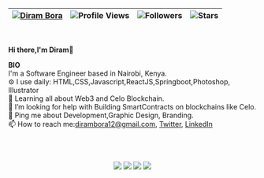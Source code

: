 <div align="center">
 
 | [![Diram Bora](https://img.shields.io/badge/DIRAM-BORA-<COLOR>.svg)](https://shields.io/) | ![Profile Views](https://komarev.com/ghpvc/?username=dirambora&color=green) | ![Followers](https://img.shields.io/github/followers/dirambora) | ![Stars](https://img.shields.io/github/stars/dirambora?label=Profile%20Stars&logo=Profile%20stars&logoColor=g) |
--| --| --| --|
 
</div>

<br />

**Hi there,I'm Diram**👋


**BIO**  
 I'm a Software Engineer based in Nairobi, Kenya.  
⚙️ I use daily: HTML,CSS,Javascript,ReactJS,Springboot,Photoshop, Illustrator  
🌱 Learning all about Web3 and Celo Blockchain.  
🤔 I’m looking for help with Building SmartContracts on blockchains like Celo.  
💬 Ping me about Development,Graphic Design, Branding.  
📫 How to reach me:dirambora12@gmail.com,&nbsp;[Twitter](https://mobile.twitter.com/diram_b), [LinkedIn](https://www.linkedin.com/in/diram-b-guyo-8bb9b1174/)  

<br /><br />

<!--
[![My GitHub Stats](https://github-readme-stats.vercel.app/api/?username=dirambora&count_private=true&theme=tokyonight&showicons=true)]()
[![My GitHub Language Stats](https://github-readme-stats.vercel.app/api/top-langs/?username=dirambora&langs_count=5&theme=tokyonight)]()
-->

<div align="center">
 
![](https://github-readme-stats.vercel.app/api?username=dirambora&theme=light&hide_border=false&include_all_commits=true&count_private=true)
![](https://github-readme-streak-stats.herokuapp.com/?user=dirambora&theme=light&hide_border=false)
![](https://github-readme-stats.vercel.app/api/top-langs/?username=dirambora&theme=light&hide_border=false&include_all_commits=true&count_private=true&layout=compact)
![](https://github-profile-trophy.vercel.app/?username=dirambora&margin-w=8)

</div>
